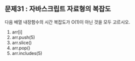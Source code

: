 ## 문제31 : 자바스크립트 자료형의 복잡도

다음 배열 내장함수의 시간 복잡도가 O(1)이 아닌 것을 모두 고르시오.

1.  arr[i]
2.  arr.push(5)
3.  arr.slice()
4.  arr.pop()
5.  arr.includes(5)
